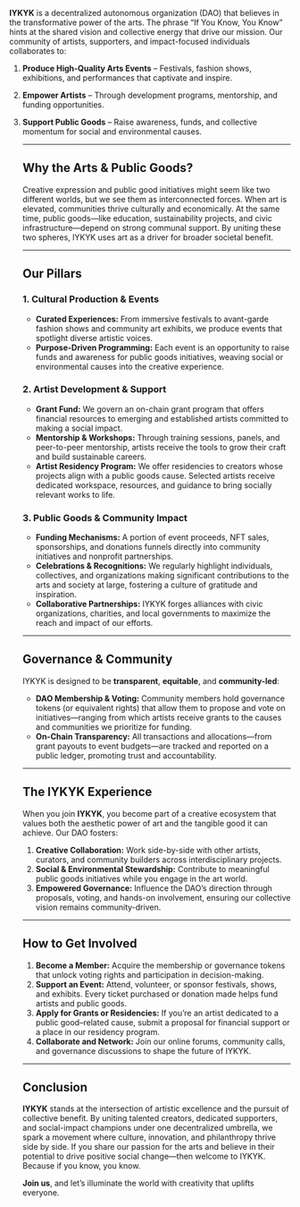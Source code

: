 **IYKYK** is a decentralized autonomous organization (DAO) that believes in the transformative power of the arts. The phrase “If You Know, You Know” hints at the shared vision and collective energy that drive our mission. Our community of artists, supporters, and impact-focused individuals collaborates to:

1. **Produce High-Quality Arts Events** – Festivals, fashion shows, exhibitions, and performances that captivate and inspire.
2. **Empower Artists** – Through development programs, mentorship, and funding opportunities.
3. **Support Public Goods** – Raise awareness, funds, and collective momentum for social and environmental causes.
    
    ---
    
    ## Why the Arts & Public Goods?
    
    Creative expression and public good initiatives might seem like two different worlds, but we see them as interconnected forces. When art is elevated, communities thrive culturally and economically. At the same time, public goods—like education, sustainability projects, and civic infrastructure—depend on strong communal support. By uniting these two spheres, IYKYK uses art as a driver for broader societal benefit.
    
    ---
    
    ## Our Pillars
    
    ### 1. Cultural Production & Events
    
    - **Curated Experiences:** From immersive festivals to avant-garde fashion shows and community art exhibits, we produce events that spotlight diverse artistic voices.
    - **Purpose-Driven Programming:** Each event is an opportunity to raise funds and awareness for public goods initiatives, weaving social or environmental causes into the creative experience.
    
    ### 2. Artist Development & Support
    
    - **Grant Fund:** We govern an on-chain grant program that offers financial resources to emerging and established artists committed to making a social impact.
    - **Mentorship & Workshops:** Through training sessions, panels, and peer-to-peer mentorship, artists receive the tools to grow their craft and build sustainable careers.
    - **Artist Residency Program:** We offer residencies to creators whose projects align with a public goods cause. Selected artists receive dedicated workspace, resources, and guidance to bring socially relevant works to life.
    
    ### 3. Public Goods & Community Impact
    
    - **Funding Mechanisms:** A portion of event proceeds, NFT sales, sponsorships, and donations funnels directly into community initiatives and nonprofit partnerships.
    - **Celebrations & Recognitions:** We regularly highlight individuals, collectives, and organizations making significant contributions to the arts and society at large, fostering a culture of gratitude and inspiration.
    - **Collaborative Partnerships:** IYKYK forges alliances with civic organizations, charities, and local governments to maximize the reach and impact of our efforts.
    
    ---
    
    ## Governance & Community
    
    IYKYK is designed to be **transparent**, **equitable**, and **community-led**:
    
    - **DAO Membership & Voting:** Community members hold governance tokens (or equivalent rights) that allow them to propose and vote on initiatives—ranging from which artists receive grants to the causes and communities we prioritize for funding.
    - **On-Chain Transparency:** All transactions and allocations—from grant payouts to event budgets—are tracked and reported on a public ledger, promoting trust and accountability.
    
    ---
    
    ## The IYKYK Experience
    
    When you join **IYKYK**, you become part of a creative ecosystem that values both the aesthetic power of art and the tangible good it can achieve. Our DAO fosters:
    
    1. **Creative Collaboration:** Work side-by-side with other artists, curators, and community builders across interdisciplinary projects.
    2. **Social & Environmental Stewardship:** Contribute to meaningful public goods initiatives while you engage in the art world.
    3. **Empowered Governance:** Influence the DAO’s direction through proposals, voting, and hands-on involvement, ensuring our collective vision remains community-driven.
    
    ---
    
    ## How to Get Involved
    
    1. **Become a Member:** Acquire the membership or governance tokens that unlock voting rights and participation in decision-making.
    2. **Support an Event:** Attend, volunteer, or sponsor festivals, shows, and exhibits. Every ticket purchased or donation made helps fund artists and public goods.
    3. **Apply for Grants or Residencies:** If you’re an artist dedicated to a public good–related cause, submit a proposal for financial support or a place in our residency program.
    4. **Collaborate and Network:** Join our online forums, community calls, and governance discussions to shape the future of IYKYK.
    
    ---
    
    ## Conclusion
    
    **IYKYK** stands at the intersection of artistic excellence and the pursuit of collective benefit. By uniting talented creators, dedicated supporters, and social-impact champions under one decentralized umbrella, we spark a movement where culture, innovation, and philanthropy thrive side by side. If you share our passion for the arts and believe in their potential to drive positive social change—then welcome to IYKYK. Because if you know, you know.
    
    **Join us**, and let’s illuminate the world with creativity that uplifts everyone.
